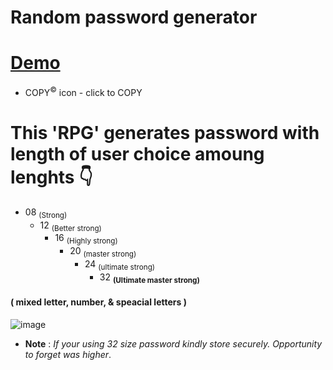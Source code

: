 # Random password generator 
# [Demo](https://darshan1005.github.io/randomPSWD_generator/)
- COPY<sup>©️</sup> icon - click to COPY
# This 'RPG' generates password with length of user choice amoung lenghts 👇
- 08 <sub>(Strong)</sub>
    - 12 <sub>(Better strong)</sub>
        - 16 <sub>(Highly strong)</sub>
            - 20 <sub>(master strong)</sub>
                - 24 <sub>(ultimate strong)</sub>
                    - 32 <sub>**(Ultimate master strong)**</sub>
#### ( mixed letter, number, & speacial letters )
![image](https://github.com/darshan1005/randomPSWD_generator/assets/114302987/5675d68a-965c-4323-b2e5-fd08b7ecde74)
+ **Note** : *If your using 32 size password kindly store securely. Opportunity to forget was higher*.
